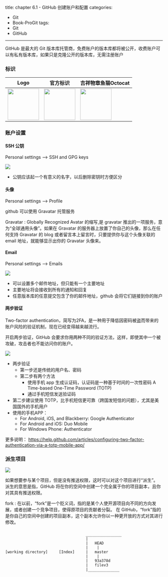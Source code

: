 ﻿title: chapter 6.1 - GitHub 创建账户和配置
categories:
  - Git
  - Book-ProGit
tags:
  - Git
  - GitHub

---

GitHub 是最大的 Git 版本库托管商，免费账户的版本库都将被公开，收费账户可以有私有版本库，如果只是克隆公开的版本库，无需注册账户

<!--more-->

### 标识

|Logo|官方标识|吉祥物章鱼猫Octocat|
|---|---|---|
|<img src="https://assets-cdn.github.com/images/modules/logos_page/GitHub-Logo.png" width="100" height="100"/>|<img src="https://assets-cdn.github.com/images/modules/logos_page/GitHub-Mark.png" width="100" height="100" />|<img src="https://assets-cdn.github.com/images/modules/logos_page/Octocat.png" width="100" height="100" />

### 账户设置

#### SSH 公钥

Personal settings --> SSH and GPG keys

![](https://git-scm.com/book/en/v2/images/ssh-keys.png)
* 公钥应该起一个有意义的名字，以后删除密钥时方便区分

#### 头像

Personal settings --> Profile

github 可以使用 Gravatar 托管服务

Gravatar
: Globally Recognized Avatar 的缩写,是 gravatar 推出的一项服务，意为“全球通用头像”。如果在 Gravatar 的服务器上放置了你自己的头像，那么在任何支持 Gravatar 的 blog 或者留言本上留言时，只要提供你与这个头像关联的 email 地址，就能够显示出你的 Gravatar 头像来。

#### Email

Personal settings --> Emails

![](https://git-scm.com/book/en/v2/images/email-settings.png)
* 可以设置多个邮件地址，但只能有一个主要地址
* 主要地址将会接收到所有的通知和回复
* 任意版本库的任意提交包含了你的邮件地址，github 会将它们链接到你的账户

#### 两步验证

Two-factor authentication，简写为2FA，是一种用于降低因密码被盗而带来的账户风险的验证机制，现在已经变得越来越流行。 

开启两步验证，GitHub 会要求你用两种不同的验证方法，这样，即使其中一个被攻破，攻击者也不能访问你的账户。

![](https://github.com//images/modules/settings/2fa_guide.png)

* 两步验证
    * 第一步还是传统的用户名、密码
    * 第二步有两个方法
        * 使用手机 app 生成认证码，认证码是一种基于时间的一次性密码 A Time-based One-Time Password (TOTP)
        * 通过手机短信发送验证码
* 第二步建议使用 TOTP，比手机短信更可靠（跨国发短信的问题），尤其是美国国外的手机用户
* 使用的手机APP：
    * For Android, iOS, and Blackberry: Google Authenticator
    * For Android and iOS: Duo Mobile
    * For Windows Phone: Authenticator

更多说明：
https://help.github.com/articles/configuring-two-factor-authentication-via-a-totp-mobile-app/

### 派生项目

![](https://git-scm.com/book/en/v2/images/forkbutton.png)

如果想要参与某个项目，但是没有推送权限，这时可以对这个项目进行“派生”。 派生的意思是指，GitHub 将在你的空间中创建一个完全属于你的项目副本，且你对其具有推送权限。

fork
: 在以前，“fork”是一个贬义词，指的是某个人使开源项目向不同的方向发展，或者创建一个竞争项目，使得原项目的贡献者分裂。 在 GitHub，“fork”指的是你自己的空间中创建的项目副本，这个副本允许你以一种更开放的方式对其进行修改。

### 

    					                ________________
    					                |
    					                |	HEAD
    					                |	 |
    [working directory] 	[Index]		|	master
    					                |	 |
    					                |	93a378d
    					                |	filev3
    					                |______________

